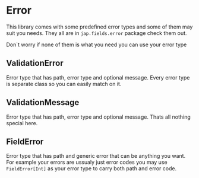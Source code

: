 # Error

This library comes with some predefined error types and some of them may suit you needs.
They all are in `jap.fields.error` package check them out.

Don`t worry if none of them is what you need you can use your error type

## ValidationError

Error type that has path, error type and optional message.
Every error type is separate class so you can easily match on it.

## ValidationMessage

Error type that has path, error type and optional message. Thats all nothing special here.

## FieldError

Error type that has path and generic error that can be anything you want.
For example your errors are ussualy just error codes you may use `FieldError[Int]` as your error type to carry both path and error code.
